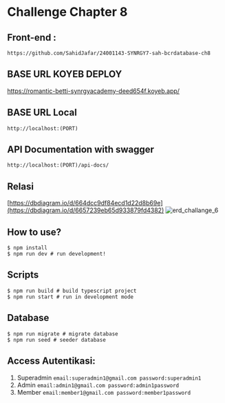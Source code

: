 # Challenge Chapter 8

## Front-end :
``
https://github.com/SahidJafar/24001143-SYNRGY7-sah-bcrdatabase-ch8
``

## BASE URL KOYEB DEPLOY
https://romantic-betti-synrgyacademy-deed654f.koyeb.app/

## BASE URL Local
```
http://localhost:(PORT)
```
## API Documentation with swagger
```
http://localhost:(PORT)/api-docs/
```

## Relasi
[https://dbdiagram.io/d/664dcc9df84ecd1d22d8b69e](https://dbdiagram.io/d/6657239eb65d933879fd4382)
![erd_challange_6](https://github.com/SahidJafar/24001143-SYNRGY7-sah-bcr-ch6/assets/58686490/00c90422-712a-4f03-b333-aa1ddfa0db99)

## How to use?

```
$ npm install
$ npm run dev # run development!
```

## Scripts

```
$ npm run build # build typescript project
$ npm run start # run in development mode
```

## Database

```
$ npm run migrate # migrate database
$ npm run seed # seeder database
```

## Access Autentikasi:
1. Superadmin
``
email:superadmin1@gmail.com
password:superadmin1
``
2. Admin
``
email:admin1@gmail.com
password:admin1password
``
3. Member
``
email:member1@gmail.com
password:member1password
``
